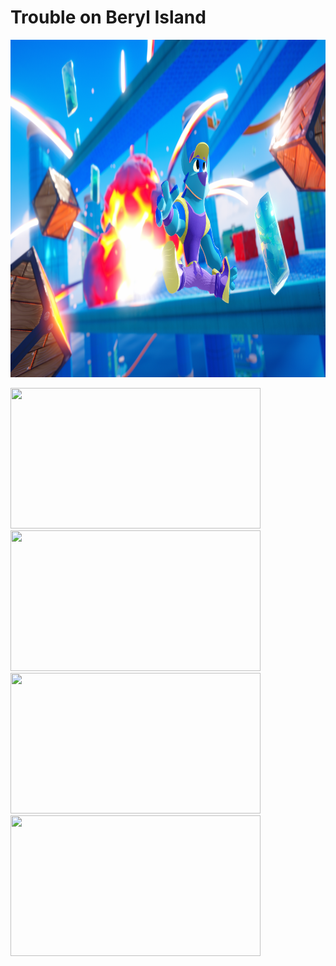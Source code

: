 # Trouble on Beryl Island

<p align="center"><img src="images/splash-art.png" width="960" height="540"></p>


<div class="scroll"><table>
  <div class="row"> 
    <div class="column">
      <img src="images/first-view.webp" width="400" height="225">
      <img src="images/first-view.webp" width="400" height="225">
    </div>
    <div class="column">
      <img src="images/first-view.webp" width="400" height="225">
      <img src="images/first-view.webp" width="400" height="225">
    </div> 
  </div>
</table></div>
